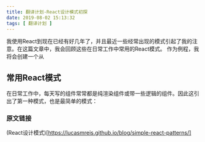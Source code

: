 ```yaml
---
title: 翻译计划-React设计模式初探
date: 2019-08-02 15:13:32
tags: [ 翻译计划 ]
---
```

我使用React到现在已经有好几年了，并且最近一些经常出现的模式引起了我的注意。在这篇文章中，我会回顾这些在日常工作中常用的React模式。
作为例程，我将会创建一个从
## 常用React模式
在日常工作中，每天写的组件常常都是纯渲染组件或带一些逻辑的组件。因此这引出了第一种模式，也是最简单的模式：
###

### 原文链接
(React设计模式)[https://lucasmreis.github.io/blog/simple-react-patterns/]